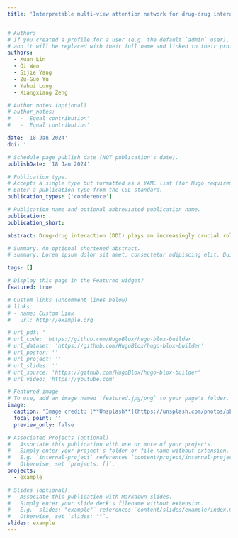 ```yaml
---
title: 'Interpretable multi-view attention network for drug-drug interaction prediction'


# Authors
# If you created a profile for a user (e.g. the default `admin` user), write the username (folder name) here
# and it will be replaced with their full name and linked to their profile.
authors:
  - Xuan Lin 
  - Qi Wen 
  - Sijie Yang 
  - Zu-Guo Yu 
  - Yahui Long 
  - Xiangxiang Zeng 

# Author notes (optional)
# author_notes:
#   - 'Equal contribution'
#   - 'Equal contribution'

date: '18 Jan 2024'
doi: ''

# Schedule page publish date (NOT publication's date).
publishDate: '18 Jan 2024'

# Publication type.
# Accepts a single type but formatted as a YAML list (for Hugo requirements).
# Enter a publication type from the CSL standard.
publication_types: ['conference']

# Publication name and optional abbreviated publication name.
publication: 
publication_short: 

abstract: Drug-drug interaction (DDI) plays an increasingly crucial role in drug discovery. Predicting potential DDI is also essential for clinical research. Given the high cost and risk of wet-lab experiments, in-silico DDI prediction is an alternative choice. Recently, deep learning methods have been developed for DDI prediction. However, most of existing methods focus on feature extraction from either molecular SMILES sequences or drug interactive networks, ignoring the valuable complementary information that can be derived from these two views. In this paper, we propose a novel interpretable Multi-View Attention network (MVA-DDI) for DDI prediction. MVA-DDI can effectively extracts drug representations from different perspectives to improve DDI prediction. Specifically, for a given drug, we design a transformer-based encoder and a graph convolutional networkbased encoder to learn sequence and graph representations from SMILES sequence and molecular graph, respectively. To fully exploit the complementary information between the sequence and molecular views, an attention mechanism is further adopted to adaptively aggregate the sequence and graph representations by taking the importance of different views into accounts, generating the final drug representations. Comparison experiments demonstrated that our MVA-DDI 1 model achieved superior performance to state-of-the-art models on DDI prediction.

# Summary. An optional shortened abstract.
# summary: Lorem ipsum dolor sit amet, consectetur adipiscing elit. Duis posuere tellus ac convallis placerat. Proin tincidunt magna sed ex sollicitudin condimentum.

tags: []

# Display this page in the Featured widget?
featured: true

# Custom links (uncomment lines below)
# links:
# - name: Custom Link
#   url: http://example.org

# url_pdf: ''
# url_code: 'https://github.com/HugoBlox/hugo-blox-builder'
# url_dataset: 'https://github.com/HugoBlox/hugo-blox-builder'
# url_poster: ''
# url_project: ''
# url_slides: ''
# url_source: 'https://github.com/HugoBlox/hugo-blox-builder'
# url_video: 'https://youtube.com'

# Featured image
# To use, add an image named `featured.jpg/png` to your page's folder.
image:
  caption: 'Image credit: [**Unsplash**](https://unsplash.com/photos/pLCdAaMFLTE)'
  focal_point: ''
  preview_only: false

# Associated Projects (optional).
#   Associate this publication with one or more of your projects.
#   Simply enter your project's folder or file name without extension.
#   E.g. `internal-project` references `content/project/internal-project/index.md`.
#   Otherwise, set `projects: []`.
projects:
  - example

# Slides (optional).
#   Associate this publication with Markdown slides.
#   Simply enter your slide deck's filename without extension.
#   E.g. `slides: "example"` references `content/slides/example/index.md`.
#   Otherwise, set `slides: ""`.
slides: example
---
```


<!-- {{% callout note %}}
Click the _Cite_ button above to demo the feature to enable visitors to import publication metadata into their reference management software.
{{% /callout %}}

{{% callout note %}}
Create your slides in Markdown - click the _Slides_ button to check out the example.
{{% /callout %}}

Add the publication's **full text** or **supplementary notes** here. You can use rich formatting such as including [code, math, and images](https://docs.hugoblox.com/content/writing-markdown-latex/). -->
